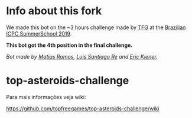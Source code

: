 # Info about this fork

We made this bot on the ~3 hours challenge made by [TFG](https://www.tfgco.com/) at the [Brazilian ICPC SummerSchool 2019](http://maratona.ic.unicamp.br/MaratonaVerao2019/).

**This bot got the 4th position in the final challenge.**

_Bot made by [Matias Ramos](https://github.com/matramos), [Luis Santiago Re](https://github.com/lsantire) and [Eric Kiener](https://github.com/ejmkiener)._

# top-asteroids-challenge

Para mais informações veja wiki:

https://github.com/topfreegames/top-asteroids-challenge/wiki
